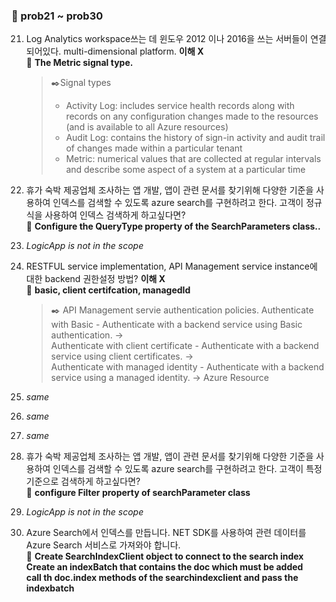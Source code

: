 ### 💯 prob21 ~ prob30

21. Log Analytics workspace쓰는 데 윈도우 2012 이나 2016을 쓰는 서버들이 연결되어있다. multi-dimensional platform. **이해 X**    
    🔔 **The Metric signal type.**   
      > ✒️Signal types    
      > * Activity Log: includes service health records along with records on any configuration changes made to the resources (and is available to all Azure resources)     
      > * Audit Log: contains the history of sign-in activity and audit trail of changes made within a particular tenant     
      > * Metric: numerical values that are collected at regular intervals and describe some aspect of a system at a particular time

22. 휴가 숙박 제공업체 조사하는 앱 개발, 앱이 관련 문서를 찾기위해 다양한 기준을 사용하여 인덱스를 검색할 수 있도록 azure search를 구현하려고 한다. 고객이 정규식을 사용하여 인덱스 검색하게 하고싶다면?     
    🔔 **Configure the QueryType property of the SearchParameters class..**   
23. *LogicApp is not in the scope*
24. RESTFUL service implementation, API Management service instance에 대한 backend 권한설정 방법? **이해 X**     
    🔔 **basic, client certifcation, managedId**   
      > ✒️ API Management servie authentication policies.
      > Authenticate with Basic - Authenticate with a backend service using Basic authentication. ->  
      > Authenticate with client certificate - Authenticate with a backend service using client certificates. ->  
      > Authenticate with managed identity - Authenticate with a backend service using a managed identity. -> Azure Resource  
25. *same*  
26. *same*  
27. *same*  
28. 휴가 숙박 제공업체 조사하는 앱 개발, 앱이 관련 문서를 찾기위해 다양한 기준을 사용하여 인덱스를 검색할 수 있도록 azure search를 구현하려고 한다. 고객이 특정기준으로 검색하게 하고싶다면?       
    🔔 **configure Filter property of searchParameter class**   
29. *LogicApp is not in the scope*  
30. Azure Search에서 인덱스를 만듭니다. NET SDK를 사용하여 관련 데이터를 Azure Search 서비스로 가져와야 합니다.         
   🔔 **Create SearchIndexClient object to connect to the search index**    
   **Create an indexBatch that contains the doc which must be added**    
   **call th doc.index methods of the searchindexclient and pass the indexbatch**  
